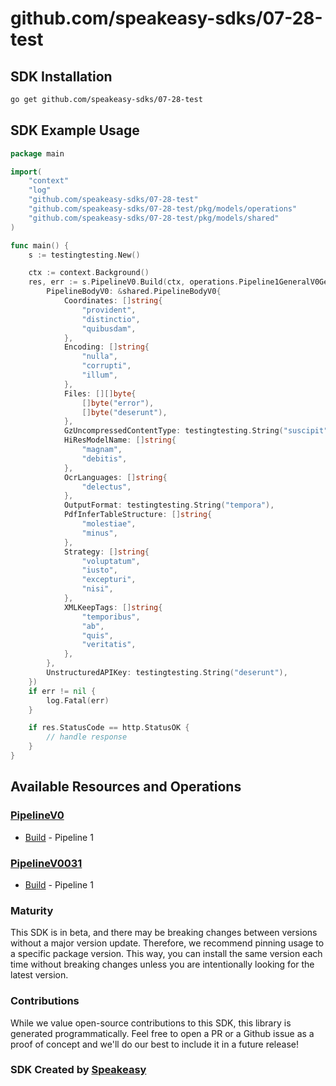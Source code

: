 # github.com/speakeasy-sdks/07-28-test

<!-- Start SDK Installation -->
## SDK Installation

```bash
go get github.com/speakeasy-sdks/07-28-test
```
<!-- End SDK Installation -->

## SDK Example Usage
<!-- Start SDK Example Usage -->


```go
package main

import(
	"context"
	"log"
	"github.com/speakeasy-sdks/07-28-test"
	"github.com/speakeasy-sdks/07-28-test/pkg/models/operations"
	"github.com/speakeasy-sdks/07-28-test/pkg/models/shared"
)

func main() {
    s := testingtesting.New()

    ctx := context.Background()
    res, err := s.PipelineV0.Build(ctx, operations.Pipeline1GeneralV0GeneralPostRequest{
        PipelineBodyV0: &shared.PipelineBodyV0{
            Coordinates: []string{
                "provident",
                "distinctio",
                "quibusdam",
            },
            Encoding: []string{
                "nulla",
                "corrupti",
                "illum",
            },
            Files: [][]byte{
                []byte("error"),
                []byte("deserunt"),
            },
            GzUncompressedContentType: testingtesting.String("suscipit"),
            HiResModelName: []string{
                "magnam",
                "debitis",
            },
            OcrLanguages: []string{
                "delectus",
            },
            OutputFormat: testingtesting.String("tempora"),
            PdfInferTableStructure: []string{
                "molestiae",
                "minus",
            },
            Strategy: []string{
                "voluptatum",
                "iusto",
                "excepturi",
                "nisi",
            },
            XMLKeepTags: []string{
                "temporibus",
                "ab",
                "quis",
                "veritatis",
            },
        },
        UnstructuredAPIKey: testingtesting.String("deserunt"),
    })
    if err != nil {
        log.Fatal(err)
    }

    if res.StatusCode == http.StatusOK {
        // handle response
    }
}
```
<!-- End SDK Example Usage -->

<!-- Start SDK Available Operations -->
## Available Resources and Operations


### [PipelineV0](docs/sdks/pipelinev0/README.md)

* [Build](docs/sdks/pipelinev0/README.md#build) - Pipeline 1

### [PipelineV0031](docs/sdks/pipelinev0031/README.md)

* [Build](docs/sdks/pipelinev0031/README.md#build) - Pipeline 1
<!-- End SDK Available Operations -->

### Maturity

This SDK is in beta, and there may be breaking changes between versions without a major version update. Therefore, we recommend pinning usage
to a specific package version. This way, you can install the same version each time without breaking changes unless you are intentionally
looking for the latest version.

### Contributions

While we value open-source contributions to this SDK, this library is generated programmatically.
Feel free to open a PR or a Github issue as a proof of concept and we'll do our best to include it in a future release!

### SDK Created by [Speakeasy](https://docs.speakeasyapi.dev/docs/using-speakeasy/client-sdks)

